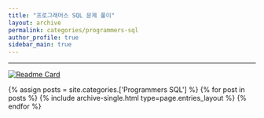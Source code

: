 ```yaml
---
title: "프로그래머스 SQL 문제 풀이"
layout: archive
permalink: categories/programmers-sql
author_profile: true
sidebar_main: true
---
```


***

[![Readme Card](https://github-readme-stats-psi-self.vercel.app/api/pin/?username=root-devvoo&repo=Algorithm&theme=tokyonight)](https://github.com/root-devvoo/Algorithm)

<!-- 공백이 포함되어 있는 카테고리 이름의 경우 site.categories['a b c'] 이런 형태로! -->
{% assign posts = site.categories.['Programmers SQL'] %}
{% for post in posts %} {% include archive-single.html type=page.entries_layout %} {% endfor %}